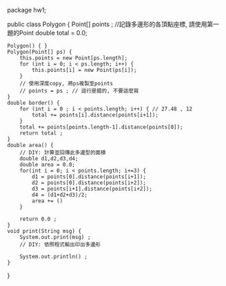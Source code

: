 package hw1;

public class Polygon {
	Point[] points ; //記錄多邊形的各頂點座標, 請使用第一題的Point
	double total = 0.0;
    
    Polygon() { }
    Polygon(Point[] ps) {
    	this.points = new Point[ps.length];
    	for (int i = 0; i < ps.length; i++) {
    		this.points[i] = new Point(ps[i]);
    	}
        // 使用深度copy, 將ps複製至points
        // points = ps ; // 這行是錯的, 不要這麼寫
    }
    double border() {
        for (int i = 0 ; i < points.length; i++) { // 27.48 , 12
        	total += points[i].distance(points[i+1]);
        }
        total += points[points.length-1].distance(points[0]);
        return total ;
    }
    double area() {
        // DIY: 計算並回傳此多邊型的面積
    	double d1,d2,d3,d4;
    	double area = 0.0;
    	for(int i = 0; i < points.length; i+=3) {
    		d1 = points[0].distance(points[i+1]);
    		d2 = points[0].distance(points[i+2]);
    		d3 = points[i+1].distance(points[i+2]);
    		d4 = (d1+d2+d3)/2;
    		area += ()
    	}
    	
        return 0.0 ;
    }
    void print(String msg) {
        System.out.print(msg) ;
        // DIY: 依照程式輸出印出多邊形
        
        System.out.println() ; 
    }

}
